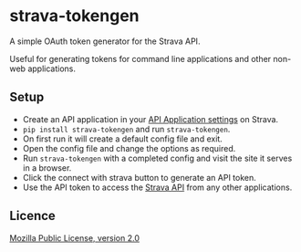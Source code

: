 strava-tokengen
===============
A simple OAuth token generator for the Strava API.

Useful for generating tokens for command line applications and other non-web applications.

Setup
-----
- Create an API application in your [API Application settings] on Strava.
- `pip install strava-tokengen` and run `strava-tokengen`.
- On first run it will create a default config file and exit.
- Open the config file and change the options as required.
- Run `strava-tokengen` with a completed config and visit the site it serves in a browser.
- Click the connect with strava button to generate an API token.
- Use the API token to access the [Strava API] from any other applications.


Licence
-------
[Mozilla Public License, version 2.0]


  [API Application settings]: https://www.strava.com/settings/api
  [Strava API]: https://strava.github.io/api
  [Mozilla Public License, version 2.0]: https://www.mozilla.org/en-US/MPL/2.0
